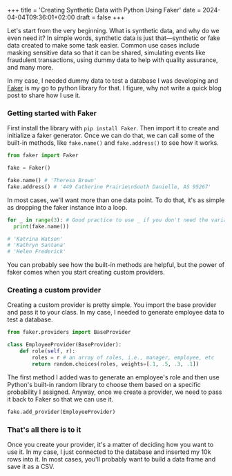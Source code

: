 +++
title = 'Creating Synthetic Data with Python Using Faker'
date = 2024-04-04T09:36:01+02:00
draft = false
+++

Let's start from the very beginning. What is synthetic data, and why do we even need it? In simple words, synthetic data is just that—synthetic or fake data created to make some task easier. Common use cases include masking sensitive data so that it can be shared, simulating events like fraudulent transactions, using dummy data to help with quality assurance, and many more.

In my case, I needed dummy data to test a database I was developing and [Faker](https://faker.readthedocs.io/en/master/) is my go to python library for that. I figure, why not write a quick blog post to share how I use it.

### Getting started with Faker

First install the library with `pip install Faker`. Then import it to create and initialize a faker generator. Once we can do that, we can call some of the built-in methods, like `fake.name()` and `fake.address()` to see how it works.

```python
from faker import Faker

fake = Faker()

fake.name() # 'Theresa Brown'
fake.address() # '449 Catherine Prairie\nSouth Danielle, AS 95267'
```

In most cases, we'll want more than one data point. To do that, it's as simple as dropping the faker instance into a loop.

```python
for _ in range(3): # Good practice to use _ if you don't need the variable.
  print(fake.name())

# 'Katrina Watson'
# 'Kathryn Santana'
# 'Helen Frederick'
```

You can probably see how the built-in methods are helpful, but the power of faker comes when you start creating custom providers.

### Creating a custom provider

Creating a custom provider is pretty simple. You import the base provider and pass it to your class. In my case, I needed to generate employee data to test a database.

```python
from faker.providers import BaseProvider

class EmployeeProvider(BaseProvider):
    def role(self, r):
        roles = r # an array of roles, i.e., manager, employee, etc
        return random.choices(roles, weights=[.1, .5, .3, .1])
```

The first method I added was to generate an employee's role and then use Python's built-in random library to choose them based on a specific probability I assigned. Anyway, once we create a provider, we need to pass it back to Faker so that we can use it.

```python
fake.add_provider(EmployeeProvider)
```

### That's all there is to it

Once you create your provider, it's a matter of deciding how you want to use it. In my case, I just connected to the database and inserted my 10k rows into it. In most cases, you'll probably want to build a data frame and save it as a CSV.
